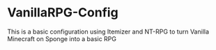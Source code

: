 # VanillaRPG-Config
This is a basic configuration using Itemizer and NT-RPG to turn Vanilla Minecraft on Sponge into a basic RPG
